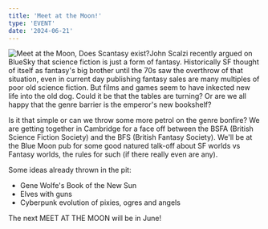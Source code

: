 ```yaml
---
title: 'Meet at the Moon!'
type: 'EVENT'
date: '2024-06-21'
---
```


![Meet at the Moon, Does Scantasy exist?](/images/meetatthemoon2.jpg)John Scalzi recently argued on BlueSky that science fiction is just a form of fantasy. Historically SF thought of itself as fantasy's big brother until the 70s saw
the overthrow of that situation, even in current day publishing fantasy sales are many multiples of poor old science fiction. But films and games seem to have inkected new life into the old dog. Could it be that the tables are turning? Or are we all happy that the genre barrier is the emperor's new bookshelf?

Is it that simple or can we throw some more petrol on the genre bonfire? We are getting together in Cambridge for a face off between the BSFA (British Science Fiction Society) and the BFS (British Fantasy Society). We'll be at the Blue Moon pub for some good natured talk-off about SF worlds vs Fantasy worlds, the rules for such (if there really even are any). 

Some ideas already thrown in the pit:
- Gene Wolfe's Book of the New Sun
- Elves with guns
- Cyberpunk evolution of pixies, ogres and angels

The next MEET AT THE MOON will be in June!